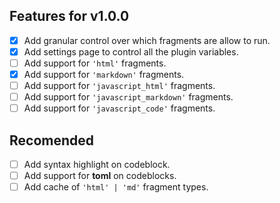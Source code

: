 ## Features for v1.0.0

- [x] Add granular control over which fragments are allow to run.
- [x] Add settings page to control all the plugin variables.
- [ ] Add support for `'html'` fragments.
- [x] Add support for `'markdown'` fragments.
- [ ] Add support for `'javascript_html'` fragments.
- [ ] Add support for `'javascript_markdown'` fragments.
- [ ] Add support for `'javascript_code'` fragments.

## Recomended

- [ ] Add syntax highlight on codeblock.
- [ ] Add support for **toml** on codeblocks.
- [ ] Add cache of `'html' | 'md'` fragment types.
